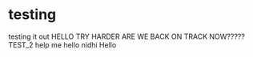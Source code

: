 # testing
testing it out
HELLO
TRY HARDER
ARE WE BACK ON TRACK NOW?????
TEST_2
help me
hello nidhi
Hello
